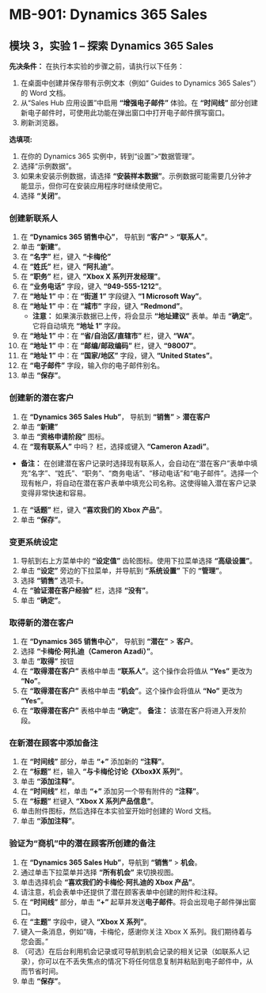﻿---
lab:
    title: '实验室教学 01：探索 Dynamics 365 Sales'
    module: '模块 03：Dynamics 365 Sales 简介'
---

# MB-901: Dynamics 365 Sales
## 模块 3，实验 1 – 探索 Dynamics 365 Sales

**先决条件：** 在执行本实验的步骤之前，请执行以下任务：

1. 在桌面中创建并保存带有示例文本（例如“ Guides to Dynamics 365 Sales”）的 Word 文档。
1. 从“Sales Hub 应用设置”中启用 **“增强电子邮件”** 体验。在 **“时间线”** 部分创建新电子邮件时，可使用此功能在弹出窗口中打开电子邮件撰写窗口。
1. 刷新浏览器。

**选填项:**
 
1. 在你的 Dynamics 365 实例中，转到“设置”>“数据管理”。
1. 选择“示例数据”。
1. 如果未安装示例数据，请选择 **“安装样本数据”**。示例数据可能需要几分钟才能显示，但你可在安装应用程序时继续使用它。
1. 选择 **“关闭”**。

### 创建新联系人

1. 在 **“Dynamics 365 销售中心”**， 导航到 **“客户”** > **“联系人”**。
1. 单击 **“新建”**。
1. 在 **“名字”** 栏，键入 **“卡梅伦”**
1. 在 **“姓氏”** 栏，键入 **“阿扎迪”**。
1. 在 **“职务”** 栏，键入 **“Xbox X 系列开发经理”**。
1. 在 **“业务电话”** 字段，键入 **“949-555-1212”**。
1. 在 **“地址 1”** 中：在 **“街道 1”** 字段键入 **“1 Microsoft Way”**。
1. 在 **“地址 1”** 中：在 **“城市”** 字段，键入 **“Redmond”**。
    - **注意：** 如果演示数据已上传，将会显示 **“地址建议”** 表单。单击 **“确定”**。它将自动填充 **“地址 1”** 字段。 
1. 在 **“地址 1”** 中：在 **“省/自治区/直辖市”** 栏，键入 **“WA”**。
1. 在 **“地址 1”** 中：在 **“邮编/邮政编码”** 栏，键入 **“98007”**。
1. 在 **“地址 1”** 中：在 **“国家/地区”** 字段，键入 **“United States”**。
1. 在 **“电子邮件”** 字段，输入你的电子邮件别名。
1. 单击 **“保存”**。

### 创建新的潜在客户

1. 在 **“Dynamics 365 Sales Hub”**， 导航到 **“销售”** > **潜在客户**
1. 单击 **“新建”**
1. 单击 **“资格申请阶段”** 图标。
1. 在 **“现有联系人”** 中吗？  栏，选择或键入 **“Cameron Azadi”**。
- **备注：** 在创建潜在客户记录时选择现有联系人，会自动在“潜在客户”表单中填充“名字”、“姓氏”、“职务”、“商务电话”、“移动电话”和“电子邮件”。选择一个现有帐户，将自动在潜在客户表单中填充公司名称。这使得输入潜在客户记录变得非常快速和容易。
1. 在 **“话题”** 栏，键入 **“喜欢我们的 Xbox 产品”**。
1. 单击 **“保存”**。

### 变更系统设定

1. 导航到右上方菜单中的 **“设定值”** 齿轮图标。使用下拉菜单选择 **“高级设置”**。
1. 单击 **“设定”** 旁边的下拉菜单，并导航到 **“系统设置”** 下的 **“管理”**。
1. 选择 **“销售”** 选项卡。
1. 在 **“验证潜在客户经验”** 栏，选择 **“没有”**。
1. 单击 **“确定”**。

### 取得新的潜在客户

1. 在 **“Dynamics 365 销售中心”**， 导航到 **“潜在”** > **客户**。
1. 选择 **“卡梅伦·阿扎迪（Cameron Azadi）”**。
1. 单击 **“取得”** 按钮
1. 在 **“取得潜在客户”** 表格中单击 **“联系人”**。这个操作会将值从 **“Yes”** 更改为 **“No”**。
1. 在 **“取得潜在客户”** 表格中单击 **“机会”**。这个操作会将值从 **“No”** 更改为 **“Yes”**。
1. 在 **“取得潜在客户”** 表格中单击 **“确定”**。 
**备注：** 该潜在客户将进入开发阶段。

### 在新潜在顾客中添加备注

1. 在 **“时间线”** 部分，单击 **“+”** 添加新的 **“注释”**。
1. 在 **“标题”** 栏，输入 **“与卡梅伦讨论《Xbox》X 系列”**。
1. 单击 **“添加注释”**。
1. 在 **“时间线”** 栏，单击 **“+”** 添加另一个带有附件的 **“注释”**。
1. 在 **“标题”** 栏键入 **“Xbox X 系列产品信息”**。
1. 单击附件图标，然后选择在本实验室开始时创建的 Word 文档。
1. 单击 **“添加注释”**。

### 验证为“商机”中的潜在顾客所创建的备注

1. 在 **“Dynamics 365 Sales Hub”**，导航到 **“销售”** > **机会**。
1. 通过单击下拉菜单并选择 **“所有机会”** 来切换视图。
1. 单击选择机会 **“喜欢我们的卡梅伦·阿扎迪的 Xbox 产品”**。
1. 请注意，机会表单中还提供了潜在顾客表单中创建的附件和注释。 
1. 在 **“时间线”** 部分，单击 **“+”** 起草并发送**电子邮件**。将会出现电子邮件弹出窗口。
1. 在 **“主题”** 字段中，键入 **“Xbox X 系列”**。
1. 键入一条消息，例如“嗨，卡梅伦，感谢你关注 Xbox X 系列。我们期待着与您会面。” 
1. （可选）在后台利用机会记录或可导航到机会记录的相关记录（如联系人记录），你可以在不丢失焦点的情况下将任何信息复制并粘贴到电子邮件中，从而节省时间。
1. 单击 **“保存”**。




